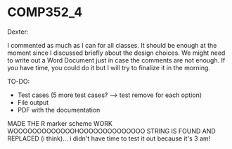 # COMP352_4
Dexter:

I commented as much as I can for all classes. It should be enough at the moment since I discussed briefly about the design choices. 
We might need to write out a Word Document just in case the comments are not enough. If you have time, you could do it but I will try to
finalize it in the morning.

TO-DO:
- Test cases (5 more test cases? --> test remove for each option)
- File output
- PDF with the documentation



MADE THE R marker scheme WORK WOOOOOOOOOOOOOHOOOOOOOOOOOOOO
STRING IS FOUND AND REPLACED (i think)... i didn't have time to test it out because it's 3 am!
